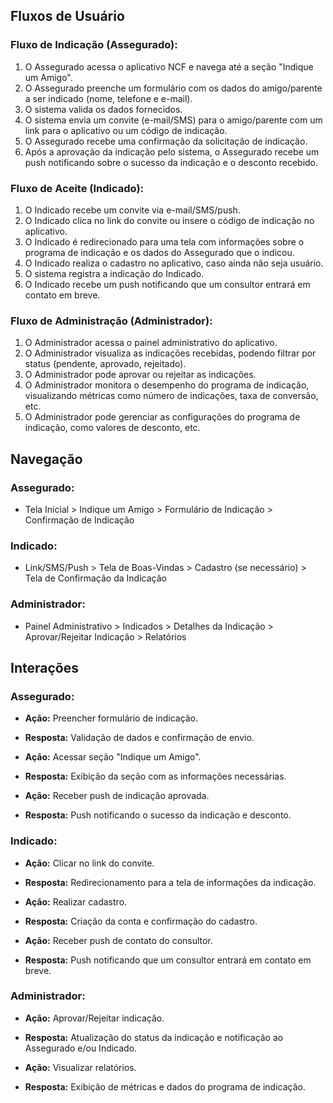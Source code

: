 ## Fluxos de Usuário

### Fluxo de Indicação (Assegurado):

1. O Assegurado acessa o aplicativo NCF e navega até a seção "Indique um Amigo".
2. O Assegurado preenche um formulário com os dados do amigo/parente a ser indicado (nome, telefone e e-mail).
3. O sistema valida os dados fornecidos.
4. O sistema envia um convite (e-mail/SMS) para o amigo/parente com um link para o aplicativo ou um código de indicação.
5. O Assegurado recebe uma confirmação da solicitação de indicação.
6. Após a aprovação da indicação pelo sistema, o Assegurado recebe um push notificando sobre o sucesso da indicação e o desconto recebido.


### Fluxo de Aceite (Indicado):

1. O Indicado recebe um convite via e-mail/SMS/push.
2. O Indicado clica no link do convite ou insere o código de indicação no aplicativo.
3. O Indicado é redirecionado para uma tela com informações sobre o programa de indicação e os dados do Assegurado que o indicou.
4. O Indicado realiza o cadastro no aplicativo, caso ainda não seja usuário.
5. O sistema registra a indicação do Indicado.
6. O Indicado recebe um push notificando que um consultor entrará em contato em breve.


### Fluxo de Administração (Administrador):

1. O Administrador acessa o painel administrativo do aplicativo.
2. O Administrador visualiza as indicações recebidas, podendo filtrar por status (pendente, aprovado, rejeitado).
3. O Administrador pode aprovar ou rejeitar as indicações.
4. O Administrador monitora o desempenho do programa de indicação, visualizando métricas como número de indicações, taxa de conversão, etc.
5. O Administrador pode gerenciar as configurações do programa de indicação, como valores de desconto, etc.


## Navegação

### Assegurado:

* Tela Inicial > Indique um Amigo > Formulário de Indicação > Confirmação de Indicação

### Indicado:

* Link/SMS/Push > Tela de Boas-Vindas > Cadastro (se necessário) > Tela de Confirmação da Indicação

### Administrador:

* Painel Administrativo > Indicados > Detalhes da Indicação > Aprovar/Rejeitar Indicação > Relatórios


## Interações

### Assegurado:

* **Ação:** Preencher formulário de indicação.
* **Resposta:** Validação de dados e confirmação de envio.

* **Ação:** Acessar seção "Indique um Amigo".
* **Resposta:** Exibição da seção com as informações necessárias.

* **Ação:** Receber push de indicação aprovada.
* **Resposta:** Push notificando o sucesso da indicação e desconto.


### Indicado:

* **Ação:** Clicar no link do convite.
* **Resposta:** Redirecionamento para a tela de informações da indicação.

* **Ação:** Realizar cadastro.
* **Resposta:** Criação da conta e confirmação do cadastro.

* **Ação:** Receber push de contato do consultor.
* **Resposta:** Push notificando que um consultor entrará em contato em breve.


### Administrador:

* **Ação:** Aprovar/Rejeitar indicação.
* **Resposta:** Atualização do status da indicação e notificação ao Assegurado e/ou Indicado.

* **Ação:** Visualizar relatórios.
* **Resposta:** Exibição de métricas e dados do programa de indicação.
